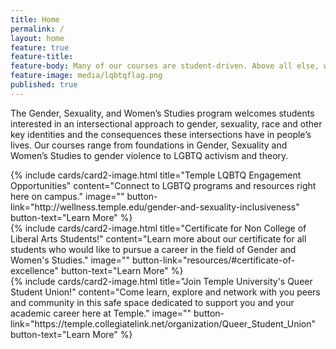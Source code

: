 ```yaml
---
title: Home
permalink: /
layout: home
feature: true
feature-title: 
feature-body: Many of our courses are student-driven. Above all else, we listen to what our students want to learn about. Our students work independently, as well as in groups, join student organizations and land internships throughout the region in various industries. Many of our courses are cross-listed with other courses, which makes it easier for students to graduate on time.
feature-image: media/lqbtqflag.png
published: true
---
```

The Gender, Sexuality, and Women’s Studies program welcomes students interested in an intersectional approach to gender, sexuality, race and other key identities and the consequences these intersections have in people’s lives. Our courses range from foundations in Gender, Sexuality and Women’s Studies to gender violence to LGBTQ activism and theory.

<div class="row row-wide">
  <div class="col m12 l4">{% include cards/card2-image.html 
    title="Temple LQBTQ Engagement Opportunities" 
    content="Connect to LGBTQ programs and resources right here on campus." 
    image="" 
    button-link="http://wellness.temple.edu/gender-and-sexuality-inclusiveness" 
    button-text="Learn More" %}
  </div>
  <div class="row row-wide">
    <div class="col m12 l4">{% include cards/card2-image.html 
      title="Certificate for Non College of Liberal Arts Students!" 
      content="Learn more about our certificate for all students who would like to pursue a career in the field of Gender and Women's Studies." 
      image="" 
      button-link="resources/#certificate-of-excellence" 
      button-text="Learn More" %}
    </div>
    <div class="row row-wide">
      <div class="col m12 l4">{% include cards/card2-image.html 
        title="Join Temple University's Queer Student Union!" 
        content="Come learn, explore and network with you peers and community in this safe space dedicated to support you and your academic career here at Temple." 
        image="" 
        button-link="https://temple.collegiatelink.net/organization/Queer_Student_Union" 
        button-text="Learn More" %}
      </div>
</div>

